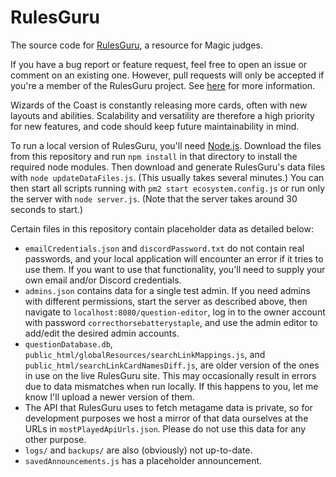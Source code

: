 # RulesGuru
The source code for [RulesGuru](http://rulesguru.net/), a resource for Magic judges.

If you have a bug report or feature request, feel free to open an issue or comment on an existing one. However, pull requests will only be accepted if you're a member of the RulesGuru project. See [here](https://rulesguru.net/get-involved) for more information.

Wizards of the Coast is constantly releasing more cards, often with new layouts and abilities. Scalability and versatility are therefore a high priority for new features, and code should keep future maintainability in mind.

To run a local version of RulesGuru, you'll need [Node.js](https://nodejs.org/en/). Download the files from this repository and run `npm install` in that directory to install the required node modules. Then download and generate RulesGuru's data files with `node updateDataFiles.js`. (This usually takes several minutes.) You can then start all scripts running with `pm2 start ecosystem.config.js` or run only the server with `node server.js`. (Note that the server takes around 30 seconds to start.)

Certain files in this repository contain placeholder data as detailed below:

* `emailCredentials.json` and `discordPassword.txt` do not contain real passwords, and your local application will encounter an error if it tries to use them. If you want to use that functionality, you'll need to supply your own email and/or Discord credentials.
* `admins.json` contains data for a single test admin. If you need admins with different permissions, start the server as described above, then navigate to `localhost:8080/question-editor`, log in to the owner account with password `correcthorsebatterystaple`, and use the admin editor to add/edit the desired admin accounts.
* `questionDatabase.db`, `public_html/globalResources/searchLinkMappings.js`, and `public_html/searchLinkCardNamesDiff.js`, are older version of the ones in use on the live RulesGuru site. This may occasionally result in errors due to data mismatches when run locally. If this happens to you, let me know I'll upload a newer version of them.
* The API that RulesGuru uses to fetch metagame data is private, so for development purposes we host a mirror of that data ourselves at the URLs in `mostPlayedApiUrls.json`. Please do not use this data for any other purpose.
* `logs/` and `backups/` are also (obviously) not up-to-date.
* `savedAnnouncements.js` has a placeholder announcement.
